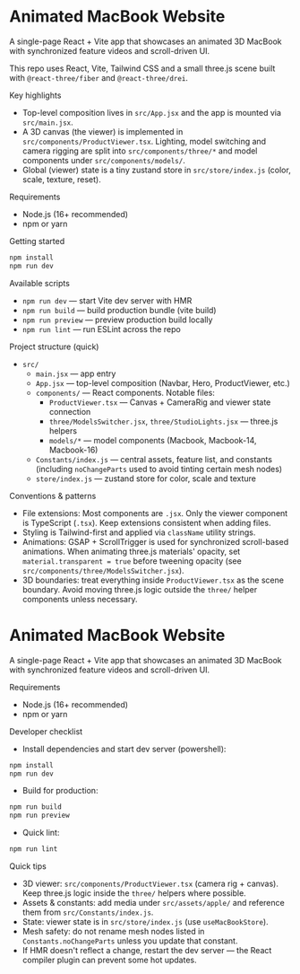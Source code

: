 # Animated MacBook Website

A single-page React + Vite app that showcases an animated 3D MacBook with synchronized feature videos and scroll-driven UI.

This repo uses React, Vite, Tailwind CSS and a small three.js scene built with `@react-three/fiber` and `@react-three/drei`.

Key highlights

- Top-level composition lives in `src/App.jsx` and the app is mounted via `src/main.jsx`.
- A 3D canvas (the viewer) is implemented in `src/components/ProductViewer.tsx`. Lighting, model switching and camera rigging are split into `src/components/three/*` and model components under `src/components/models/`.
- Global (viewer) state is a tiny zustand store in `src/store/index.js` (color, scale, texture, reset).

Requirements

- Node.js (16+ recommended)
- npm or yarn

Getting started

```powershell
npm install
npm run dev
```

Available scripts

- `npm run dev` — start Vite dev server with HMR
- `npm run build` — build production bundle (vite build)
- `npm run preview` — preview production build locally
- `npm run lint` — run ESLint across the repo

Project structure (quick)

- `src/`
  - `main.jsx` — app entry
  - `App.jsx` — top-level composition (Navbar, Hero, ProductViewer, etc.)
  - `components/` — React components. Notable files:
    - `ProductViewer.tsx` — Canvas + CameraRig and viewer state connection
    - `three/ModelsSwitcher.jsx`, `three/StudioLights.jsx` — three.js helpers
    - `models/*` — model components (Macbook, Macbook-14, Macbook-16)
  - `Constants/index.js` — central assets, feature list, and constants (including `noChangeParts` used to avoid tinting certain mesh nodes)
  - `store/index.js` — zustand store for color, scale and texture

Conventions & patterns

- File extensions: Most components are `.jsx`. Only the viewer component is TypeScript (`.tsx`). Keep extensions consistent when adding files.
- Styling is Tailwind-first and applied via `className` utility strings.
- Animations: GSAP + ScrollTrigger is used for synchronized scroll-based animations. When animating three.js materials' opacity, set `material.transparent = true` before tweening opacity (see `src/components/three/ModelsSwitcher.jsx`).
- 3D boundaries: treat everything inside `ProductViewer.tsx` as the scene boundary. Avoid moving three.js logic outside the `three/` helper components unless necessary.

# Animated MacBook Website

A single-page React + Vite app that showcases an animated 3D MacBook with synchronized feature videos and scroll-driven UI.

Requirements

- Node.js (16+ recommended)
- npm or yarn

Developer checklist

- Install dependencies and start dev server (powershell):

```powershell
npm install
npm run dev
```

- Build for production:

```powershell
npm run build
npm run preview
```

- Quick lint:

```powershell
npm run lint
```

Quick tips

- 3D viewer: `src/components/ProductViewer.tsx` (camera rig + canvas). Keep three.js logic inside the `three/` helpers where possible.
- Assets & constants: add media under `src/assets/apple/` and reference them from `src/Constants/index.js`.
- State: viewer state is in `src/store/index.js` (use `useMacBookStore`).
- Mesh safety: do not rename mesh nodes listed in `Constants.noChangeParts` unless you update that constant.
- If HMR doesn't reflect a change, restart the dev server — the React compiler plugin can prevent some hot updates.
